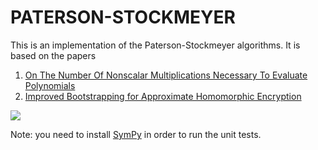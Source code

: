 # PATERSON-STOCKMEYER
This is an implementation of the Paterson-Stockmeyer algorithms.
It is based on the papers
1) [On The Number Of Nonscalar Multiplications Necessary To Evaluate Polynomials](https://www.researchgate.net/profile/Mike_Paterson3/publication/220617048_On_the_Number_of_Nonscalar_Multiplications_Necessary_to_Evaluate_Polynomials/links/5630d22408aef3349c29f8c1.pdf)
2) [Improved Bootstrapping for Approximate Homomorphic Encryption](https://eprint.iacr.org/2018/1043.pdf)

<img src="https://latex.codecogs.com/gif.latex?x^2 " /> 


Note: you need to install [SymPy](https://www.sympy.org/en/index.html) in order to run the unit tests.
